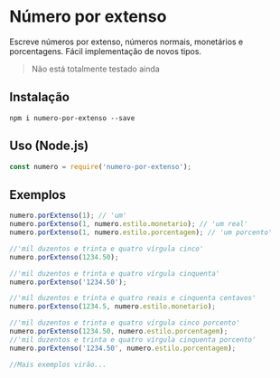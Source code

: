 # Número por extenso
Escreve números por extenso, números normais, monetários e porcentagens.
Fácil implementação de novos tipos.
> Não está totalmente testado ainda

## Instalação
```shell
npm i numero-por-extenso --save
```

## Uso (Node.js)
```js
const numero = require('numero-por-extenso');
```

## Exemplos
```js
numero.porExtenso(1); // 'um'
numero.porExtenso(1, numero.estilo.monetario); // 'um real'
numero.porExtenso(1, numero.estilo.porcentagem); // 'um porcento'

//'mil duzentos e trinta e quatro vírgula cinco'
numero.porExtenso(1234.50); 

//'mil duzentos e trinta e quatro vírgula cinquenta'
numero.porExtenso('1234.50');

//'mil duzentos e trinta e quatro reais e cinquenta centavos'
numero.porExtenso(1234.5, numero.estilo.monetario);

//'mil duzentos e trinta e quatro vírgula cinco porcento'
numero.porExtenso(1234.50, numero.estilo.porcentagem);
//'mil duzentos e trinta e quatro vírgula cinquenta porcento'
numero.porExtenso('1234.50', numero.estilo.porcentagem);

//Mais exemplos virão...
```
